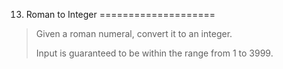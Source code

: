 13. Roman to Integer
====================

> Given a roman numeral, convert it to an integer.
>
> Input is guaranteed to be within the range from 1 to 3999.
